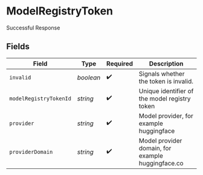 # ModelRegistryToken

Successful Response


## Fields

| Field                                             | Type                                              | Required                                          | Description                                       |
| ------------------------------------------------- | ------------------------------------------------- | ------------------------------------------------- | ------------------------------------------------- |
| `invalid`                                         | *boolean*                                         | :heavy_check_mark:                                | Signals whether the token is invalid.             |
| `modelRegistryTokenId`                            | *string*                                          | :heavy_check_mark:                                | Unique identifier of the model registry token     |
| `provider`                                        | *string*                                          | :heavy_check_mark:                                | Model provider, for example huggingface           |
| `providerDomain`                                  | *string*                                          | :heavy_check_mark:                                | Model provider domain, for example huggingface.co |